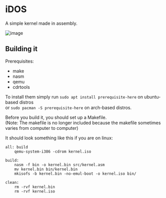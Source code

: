 # iDOS

A simple kernel made in assembly.

![image](https://www.ekeleze.net/assets/external/iDOS.png)

## Building it
Prerequisites:
- make
- nasm
- qemu
- cdrtools

To install them simply run `sudo apt install prerequisite-here` on ubuntu-based distros<br>or `sudo pacman -S prerequisite-here` on arch-based distros.

Before you build it, you should set up a Makefile.<br>
(Note: The makefile is no longer included because the makefile sometimes varies from computer to computer)

It should look something like this if you are on linux: 
```
all: build
	qemu-system-i386 -cdrom kernel.iso

build:
	nasm -f bin -o kernel.bin src/kernel.asm
	mv kernel.bin bin/kernel.bin
	mkisofs -b kernel.bin -no-emul-boot -o kernel.iso bin/
	
clean:
	rm -rvf kernel.bin
	rm -rvf kernel.iso
```
